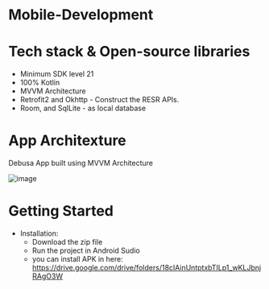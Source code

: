 # Mobile-Development

# Tech stack & Open-source libraries
   - Minimum SDK level 21
   - 100% Kotlin
   - MVVM Architecture
   - Retrofit2 and Okhttp - Construct the RESR APIs.
   - Room, and SqlLite - as local database

# App Architexture
  Debusa App built using MVVM Architecture
  
  ![image](https://github.com/Capstone-DEBUSA/Mobile-Development/assets/141242031/c515dbed-5c5e-47b3-86e6-8bfd0f668299)

  # Getting Started
  - Installation:
       - Download the zip file
       - Run the project in Android Sudio
       - you can install APK in here: https://drive.google.com/drive/folders/18cIAinUntptxbTILp1_wKLJbnjRAgO3W

